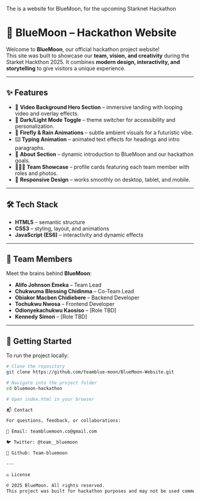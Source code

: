 The is a website for BlueMoon, for the upcoming Starknet Hackathon

# 🌙 BlueMoon – Hackathon Website

Welcome to **BlueMoon**, our official hackathon project website!  
This site was built to showcase our **team, vision, and creativity** during the Starket Hackthon 2025. It combines **modern design, interactivity, and storytelling** to give visitors a unique experience.

---

## ✨ Features

- 🎥 **Video Background Hero Section** – immersive landing with looping video and overlay effects.  
- 🔄 **Dark/Light Mode Toggle** – theme switcher for accessibility and personalization.  
- 🌌 **Firefly & Rain Animations** – subtle ambient visuals for a futuristic vibe.  
- ⌨️ **Typing Animation** – animated text effects for headings and intro paragraphs.  
- 📜 **About Section** – dynamic introduction to BlueMoon and our hackathon goals.  
- 🧑‍🤝‍🧑 **Team Showcase** – profile cards featuring each team member with roles and photos.  
- 📱 **Responsive Design** – works smoothly on desktop, tablet, and mobile.  

---
## 🛠️ Tech Stack

- **HTML5** – semantic structure  
- **CSS3** – styling, layout, and animations  
- **JavaScript (ES6)** – interactivity and dynamic effects  

---

## 👥 Team Members

Meet the brains behind **BlueMoon**:

- **Alifo Johnson Emeka** – Team Lead  
- **Chukwuma Blessing Chidinma** – Co-Team Lead  
- **Obiakor Macben Chidiebere** – Backend Developer  
- **Tochukwu Nwosa** – Frontend Developer  
- **Odionyekachukwu Kaosiso** – [Role TBD]  
- **Kennedy Simon** – [Role TBD]  

---

## 🚀 Getting Started

To run the project locally:

```bash
# Clone the repository
git clone https://github.com/teamblue-moon/BlueMoon-Website.git

# Navigate into the project folder
cd bluemoon-hackathon

# Open index.html in your browser

📬 Contact

For questions, feedback, or collaborations:

📧 Email: teambluemoon.co@gmail.com

🐦 Twitter: @team__bluemoon

💬 Github: Team-bluemoon

---

⚖️ License

© 2025 BlueMoon. All rights reserved.
This project was built for hackathon purposes and may not be used commercially without permission.